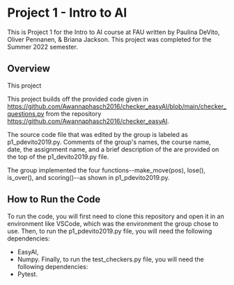 # Project 1 - Intro to AI

This is Project 1 for the Intro to AI course at FAU written by Paulina DeVito, Oliver Pennanen, & Briana Jackson. This project was completed for the Summer 2022 semester. 


## Overview

This project 

This project builds off the provided code given in https://github.com/Awannaphasch2016/checker_easyAI/blob/main/checker_questions.py from the repository https://github.com/Awannaphasch2016/checker_easyAI. 

The source code file that was edited by the group is labeled as p1_pdevito2019.py. Comments of the group's names, the course name, date, the assignment name, and a brief description of the are provided on the top of the p1_devito2019.py file. 

The group implemented the four functions--make_move(pos), lose(), is_over(), and scoring()--as shown in p1_pdevito2019.py. 


## How to Run the Code

To run the code, you will first need to clone this repository and open it in an environment like VSCode, which was the environment the group chose to use. Then, to run the p1_pdevito2019.py file, you will need the following dependencies:
+ EasyAI,
+ Numpy.
Finally, to run the test_checkers.py file, you will need the following dependencies:
+ Pytest.
